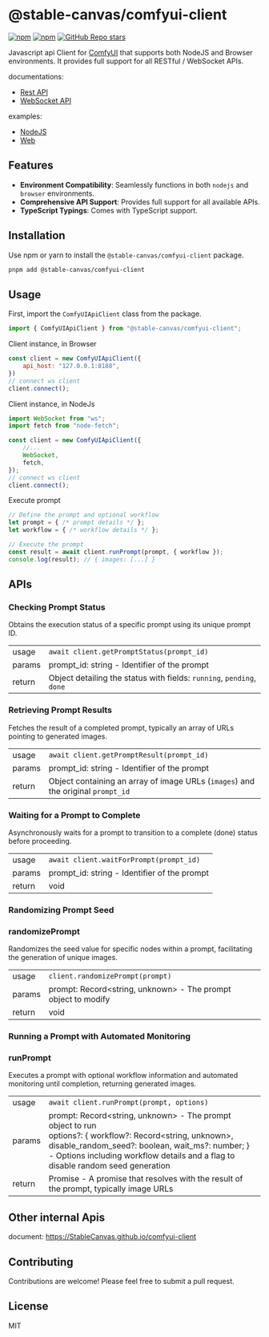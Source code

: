# @stable-canvas/comfyui-client

[![npm](https://img.shields.io/npm/v/@stable-canvas/comfyui-client)](https://www.npmjs.com/package/@stable-canvas/comfyui-client)
[![npm](https://img.shields.io/npm/dw/@stable-canvas/comfyui-client)](https://www.npmjs.com/package/@stable-canvas/comfyui-client)
[![GitHub Repo stars](https://img.shields.io/github/stars/StableCanvas/comfyui-client)](https://github.com/StableCanvas/comfyui-client)

Javascript api Client for [ComfyUI](https://github.com/comfyanonymous/ComfyUI) that supports both NodeJS and Browser environments. It provides full support for all RESTful / WebSocket APIs.

documentations:
- [Rest API](https://stablecanvas.github.io/comfyui-client/classes/ComfyUIApiClient.html)
- [WebSocket API](https://stablecanvas.github.io/comfyui-client/classes/ComfyUIWsClient.html)

examples:
- [NodeJS](examples\nodejs\src\main.ts)
- [Web](examples\web\index.html)

## Features

- **Environment Compatibility**: Seamlessly functions in both `nodejs` and `browser` environments.
- **Comprehensive API Support**: Provides full support for all available APIs.
- **TypeScript Typings**: Comes with TypeScript support.

## Installation

Use npm or yarn to install the `@stable-canvas/comfyui-client` package.

```bash
pnpm add @stable-canvas/comfyui-client
```

## Usage

First, import the `ComfyUIApiClient` class from the package.

```javascript
import { ComfyUIApiClient } from "@stable-canvas/comfyui-client";
```

Client instance, in Browser
```js
const client = new ComfyUIApiClient({
    api_host: "127.0.0.1:8188",
})
// connect ws client
client.connect();
```
Client instance, in NodeJs
```js
import WebSocket from "ws";
import fetch from "node-fetch";

const client = new ComfyUIApiClient({
    //...
    WebSocket,
    fetch,
});
// connect ws client
client.connect();
```
Execute prompt
```javascript
// Define the prompt and optional workflow
let prompt = { /* prompt details */ };
let workflow = { /* workflow details */ };

// Execute the prompt
const result = await client.runPrompt(prompt, { workflow });
console.log(result); // { images: [...] }
```

## APIs

### Checking Prompt Status
Obtains the execution status of a specific prompt using its unique prompt ID.

|| |
|--|--|
| usage | `await client.getPromptStatus(prompt_id)` |
| params | prompt_id: string - Identifier of the prompt |
| return | Object detailing the status with fields: `running`, `pending`, `done` |

### Retrieving Prompt Results
Fetches the result of a completed prompt, typically an array of URLs pointing to generated images.

|| |
|--|--|
| usage | `await client.getPromptResult(prompt_id)` |
| params | prompt_id: string - Identifier of the prompt |
| return | Object containing an array of image URLs (`images`) and the original `prompt_id` |

### Waiting for a Prompt to Complete
Asynchronously waits for a prompt to transition to a complete (done) status before proceeding.

|| |
|--|--|
| usage | `await client.waitForPrompt(prompt_id)` |
| params | prompt_id: string - Identifier of the prompt |
| return | void |

### Randomizing Prompt Seed

### randomizePrompt
Randomizes the seed value for specific nodes within a prompt, facilitating the generation of unique images.

|| |
|--|--|
| usage | `client.randomizePrompt(prompt)` |
| params | prompt: Record<string, unknown> - The prompt object to modify |
| return | void |

### Running a Prompt with Automated Monitoring

### runPrompt
Executes a prompt with optional workflow information and automated monitoring until completion, returning generated images.

|| |
|--|--|
| usage | `await client.runPrompt(prompt, options)` |
| params | prompt: Record<string, unknown> - The prompt object to run<br/>options?: { workflow?: Record<string, unknown>, disable_random_seed?: boolean, wait_ms?: number; } - Options including workflow details and a flag to disable random seed generation |
| return | Promise<any> - A promise that resolves with the result of the prompt, typically image URLs |

## Other internal Apis

document: https://StableCanvas.github.io/comfyui-client

## Contributing

Contributions are welcome! Please feel free to submit a pull request.

## License

MIT
